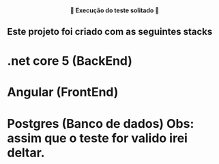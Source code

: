 <h4 align="center"> 
	🚀 Execução do teste solitado 🚀 
</h4>

## Este projeto foi criado com as seguintes stacks 

# .net core 5 (BackEnd)
# Angular (FrontEnd)
# Postgres (Banco de dados) Obs: assim que o teste for valido irei deltar.
